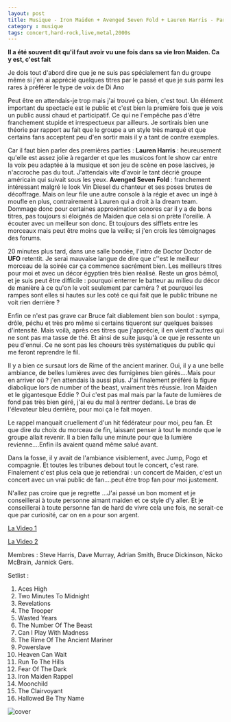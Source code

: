 ```yaml
---
layout: post
title: Musique - Iron Maiden + Avenged Seven Fold + Lauren Harris - Paris 2008
category : musique
tags: concert,hard-rock,live,metal,2000s
---
```


**Il a été souvent dit qu'il faut avoir vu une fois dans sa vie Iron Maiden. Ca y est, c'est fait**


Je dois tout d'abord dire que je ne suis pas spécialement fan du groupe même si j'en ai apprécié quelques titres par le passé et que je suis parmi les rares à préférer le type de voix de Di Ano

Peut être en attendais-je trop mais j'ai trouvé ça bien, c'est tout. Un élément important du spectacle est le public et c'est bien la première fois que je vois un public aussi chaud et participatif. Ce qui ne l'empêche pas d'être franchement stupide et irrespectueux par ailleurs. Je sortirais bien une théorie par rapport au fait que le groupe a un style très marqué et que certains fans acceptent peu d'en sortir mais il y a tant de contre exemples.

Car il faut bien parler des premières parties : **Lauren Harris** : heureusement qu'elle est assez jolie à regarder et que les musicos font le show car entre la voix peu adaptée à la musique et son jeu de scène en pose lascives, je n'accroche pas du tout. J'attendais vite d'avoir le tant décrié groupe américain qui suivait sous les yeux.
**Avenged Seven Fold** : franchement intéressant malgré le look Vin Diesel du chanteur et ses poses brutes de décoffrage. Mais on leur file une autre console à la régie et avec un ingé à moufle en plus, contrairement à Lauren qui a droit à la dream team. Dommage donc pour certaines approximation sonores car il y a de bons titres, pas toujours si éloignés de Maiden que cela si on prète l'oreille. A écouter avec un meilleur son donc. Et toujours des sifflets entre les morceaux mais peut être moins que la veille; si j'en crois les témoignages des forums.

20 minutes plus tard, dans une salle bondée, l'intro de Doctor Doctor de **UFO** retentit. Je serai mauvaise langue de dire que c''est le meilleur morceau de la soirée car ça commence sacrément bien. Les meilleurs titres pour moi et avec un décor égyptien très bien réalisé. Reste un gros bémol, et je suis peut être difficile : pourquoi enterrer le batteur au milieu du décor de manière à ce qu'on le voit seulement par caméra ? et pourquoi les rampes sont elles si hautes sur les coté ce qui fait que le public tribune ne voit rien derrière ?

Enfin ce n'est pas grave car Bruce fait diablement bien son boulot : sympa, drôle, péchu et très pro même si certains tiqueront sur quelques baisses d'intensité. Mais voilà, après ces titres que j'apprécie, il en vient d'autres qui ne sont pas ma tasse de thé. Et ainsi de suite jusqu'à ce que je ressente un peu d'ennui. Ce ne sont pas les choeurs très systématiques du public qui me feront reprendre le fil.

Il y a bien ce sursaut lors de Rime of the ancient mariner. Oui, il y a une belle ambiance, de belles lumières avec des fumigènes bien gérés....Mais pour en arriver où ? j'en attendais là aussi plus. J'ai finalement préféré la figure diabolique lors de number of the beast, vraiment très réussie. Iron Maiden et le gigantesque Eddie ? Oui c'est pas mal mais par la faute de lumières de fond pas très bien géré, j'ai eu du mal à rentrer dedans. Le bras de l'élevateur bleu derrière, pour moi ça le fait moyen.

Le rappel manquait cruellement d'un hit fédérateur pour moi, peu fan. Et que dire du choix du morceau de fin, laissant penser à tout le monde que le groupe allait revenir. Il a bien fallu une minute pour que la lumière revienne....Enfin ils avaient quand même salué avant.

Dans la fosse, il y avait de l'ambiance visiblement, avec Jump, Pogo et compagnie. Et toutes les tribunes debout tout le concert, c'est rare. Finalement c'est plus cela que je retiendrai : un concert de Maiden, c'est un concert avec un vrai public de fan....peut être trop fan pour moi justement.

N'allez pas croire que je regrette ...J'ai passé un bon moment et je conseillerai à toute personne aimant maiden et ce style d'y aller. Et je conseillerai à toute personne fan de hard de vivre cela une fois, ne serait-ce que par curiosité, car on en a pour son argent.


[La Video 1](https://www.youtube.com/watch?v=KDJ-9CEoP10)

[La Video 2](https://www.youtube.com/watch?v=zud-0sxmBEo)

Membres : Steve Harris, Dave Murray, Adrian Smith, Bruce Dickinson, Nicko McBrain, Jannick Gers.

Setlist :
01. Aces High
02. Two Minutes To Midnight
03. Revelations
04. The Trooper
05. Wasted Years
06. The Number Of The Beast
07. Can I Play With Madness
08. The Rime Of The Ancient Mariner
09. Powerslave
10. Heaven Can Wait
11. Run To The Hills
12. Fear Of The Dark
13. Iron Maiden Rappel
14. Moonchild
15. The Clairvoyant
16. Hallowed Be Thy Name


![cover](http://cheziceman.files.wordpress.com/2014/11/maidenparis.jpg)
